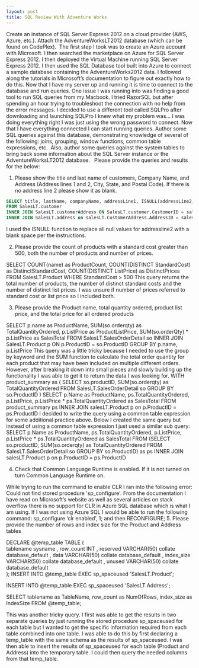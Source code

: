 ```yaml
---
layout: post
title: SQL Review With Adventure Works
---
```


Create an instance of SQL Server Express 2012 on a cloud provider (AWS, Azure, etc.). Attach the AdventureWorksLT2012 database (which can be found on CodePlex). 
The first step I took was to create an Azure account with Microsoft. I then searched the marketplace on Azure for SQL Server Express 2012. I then deployed the Virtual Machine running SQL Server Express 2012. I then used the SQL Database tool built into Azure to connect a sample database containing the AdventureWorks2012 data. I followed along the tutorials in Microsoft’s documentation to figure out exactly how to do this. Now that I have my server up and running it is time to connect to the database and run queries. One issue I was running into was finding a good tool to run SQL queries from my Macbook. I tried RazorSQL but after spending an hour trying to troubleshoot the connection with no help from the error messages. I decided to use a different tool called SQLPro after downloading and launching SQLPro I knew what my problem was… I was doing everything right I was just using the wrong password to connect. Now that I have everything connected I can start running queries.
 Author some SQL queries against this database, demonstrating knowledge of several of the following: joins, grouping, window functions, common table expressions, etc.  Also, author some queries against the system tables to bring back some information about the SQL Server instance or the AdventureWorksLT2012 database.
 
Please provide the queries and results for the below:

1.  Please show the title and last name of customers, Company Name, and Address (Address lines 1 and 2, City, State, and Postal Code). If there is no address line 2 please show it as blank.

```sql
SELECT title, lastName, companyName, addressLine1, ISNULL(addressLine2,'') as AddressLine2, city, stateProvince, postalCode
FROM SalesLT.customer
INNER JOIN SalesLT.customerAddress ON SalesLT.customer.CustomerID = salesLT.CustomerAddress.CustomerID
INNER JOIN SalesLT.address on salesLT.CustomerAddress.AddressID = salesLT.Address.AddressID
```

I used the ISNULL function to replace all null values for addressline2 with a blank space per the instructions.

2.  Please provide the count of products with a standard cost greater than 500, both the number of products and number of prices.

SELECT COUNT(name) as ProductCount, COUNT(DISTINCT StandardCost) as DistinctStandardCost, COUNT(DISTINCT ListPrice) as DistinctPrices
FROM SalesLT.Product
WHERE StandardCost > 500
This query returns the total number of products, the number of distinct standard costs and the number of distinct list prices. I was unsure if number of prices referred to standard cost or list price so I included both. 



3.  Please provide the Product name, total quantity ordered, product list price, and the total price for all ordered products

SELECT p.name as ProductName, SUM(so.orderqty) as TotalQuantityOrdered, p.ListPrice as ProductListPrice, SUM(so.orderQty) * p.ListPrice as SalesTotal
FROM SalesLT.SalesOrderDetail so
INNER JOIN SalesLT.Product p ON p.ProductID = so.ProductID
GROUP BY p.name, p.ListPrice
This query was a little tricky because I needed to use the group by keyword and the SUM function to calculate the total order quantity for each product that may have been included on multiple different orders. However, after breaking it down into small pieces and slowly building up the functionality I was able to get it to return the data I was looking for. 
WITH product_summary as ( 
  SELECT so.productID, SUM(so.orderqty) as TotalQuantityOrdered 
  FROM SalesLT.SalesOrderDetail so
  GROUP BY so.ProductID
)
SELECT p.Name as ProductName, ps.TotalQuantityOrdered, p.ListPrice, p.ListPrice * ps.TotalQuantityOrdered as SalesTotal
FROM product_summary ps
INNER JOIN salesLT.Product p on p.ProductID = ps.ProductID
I decided to write the query using a common table expression for some additional practice above. Below I created the same query but instead of using a common table expression I just used a similar sub query: 
 SELECT p.Name as ProductName, ps.TotalQuantityOrdered, p.ListPrice, p.ListPrice * ps.TotalQuantityOrdered as SalesTotal
FROM (SELECT so.productID, SUM(so.orderqty) as TotalQuantityOrdered 
  FROM SalesLT.SalesOrderDetail so
  GROUP BY so.ProductID) as ps
INNER JOIN salesLT.Product  p on p.ProductID = ps.ProductID


4.  Check that Common Language Runtime is enabled. If it is not turned on turn Common Language Runtime on.

While trying to run the command to enable CLR I ran into the following error: Could not find stored procedure 'sp_configure'. From the documentation I have read on Microsoft’s website as well as several articles on stack overflow there is no support for CLR in Azure SQL database which is what I am using. If I was not using Azure SQL I would be able to run the following command: sp_configure ‘clr enabled’, 1; and then RECONFIGURE;
5.  Please provide the number of rows and index size for the Product and Address tables

DECLARE  @temp_table TABLE (     
        tablename sysname 
,       row_count INT 
,       reserved VARCHAR(50) collate database_default 
,       data VARCHAR(50) collate database_default 
,       index_size VARCHAR(50) collate database_default 
,       unused VARCHAR(50) collate database_default  
); 
INSERT INTO @temp_table
EXEC sp_spaceused 'SalesLT.Product';

INSERT INTO @temp_table
EXEC sp_spaceused 'SalesLT.Address';

SELECT tablename as TableName, row_count as NumOfRows, index_size as IndexSize
FROM @temp_table;

This was another tricky query. I first was able to get the results in two separate queries by just running the stored procedure sp_spaceused for each table but I wanted to get the specific information required from each table combined into one table. I was able to do this by first declaring a temp_table with the same schema as the results of sp_spaceused. I was then able to insert the results of sp_spaceused for each table (Product and Address) into the temporary table. I could then query the needed columns from that temp_table.


